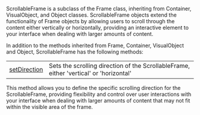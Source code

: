 ScrollableFrame is a subclass of the Frame class, inheriting from Container, VisualObject, and Object classes. ScrollableFrame objects extend the functionality of Frame objects by allowing users to scroll through the content either vertically or horizontally, providing an interactive element to your interface when dealing with larger amounts of content.

In addition to the methods inherited from Frame, Container, VisualObject and Object, ScrollableFrame has the following methods:

|   |   |
|---|---|
|[setDirection](objects/ScrollableFrame/setDirection.md)|Sets the scrolling direction of the ScrollableFrame, either 'vertical' or 'horizontal'

This method allows you to define the specific scrolling direction for the ScrollableFrame, providing flexibility and control over user interactions with your interface when dealing with larger amounts of content that may not fit within the visible area of the frame.
